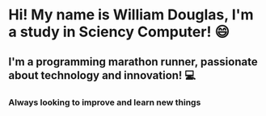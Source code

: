# Hi! My name is William Douglas, I'm a study in Sciency Computer! 😄

## I'm a programming marathon runner, passionate about technology and innovation! 💻

### Always looking to improve and learn new things
